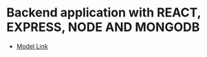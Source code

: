 # Backend application with REACT, EXPRESS, NODE AND MONGODB
- [Model Link](https://app.eraser.io/workspace/YtPqZ1VogxGy1jzIDkzj)